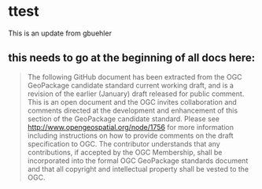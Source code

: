 ttest
=====
This is an update from gbuehler

## this needs to go at the beginning of all docs here:
> The following GitHub document has been extracted from the OGC GeoPackage candidate standard current working draft, and is a revision of the earlier (January) draft released for public comment. This is an open document and the OGC invites collaboration and comments directed at the development and enhancement of this section of the GeoPackage candidate standard. Please see http://www.opengeospatial.org/node/1756 for more information including instructions on how to provide comments on the draft specification to OGC.  The contributor understands that any contributions, if accepted by the OGC Membership, shall be incorporated into the formal OGC GeoPackage standards document and that all copyright and intellectual property shall be vested to the OGC. 
